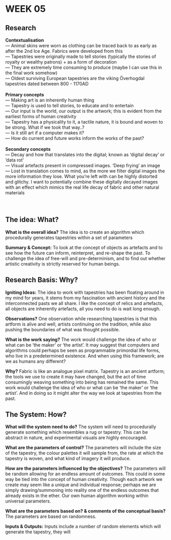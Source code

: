 # WEEK 05

## Research

**Contextualisation** <br/>
— Animal skins were worn as clothing can be traced back to as early as after the 2nd Ice Age. Fabrics were developed from this <br/>
— Tapestries were originally made to tell stories (typically the stories of royalty or wealthy patrons) + as a form of decoration <br/>
— They are extremely time consuming to produce (maybe I can use this in the final work somehow) <br/>
— Oldest surviving European tapestries are the viking Överhogdal tapestries dated between 800 - 1170AD <br/>
 <br/>
**Primary concepts** <br/>
— Making art is an inherently human thing <br/>
— Tapestry is used to tell stories, to educate and to entertain <br/>
— Our input is the world, our output is the artwork; this is evident from the earliest forms of human creativity <br/>
— Tapestry has a physicality to it, a tactile nature, it is bound and woven to be strong. What if we took that way..? <br/>
— Is it still art if a computer makes it? <br/>
— How do current and future works inform the works of the past?  <br/>
 <br/>
**Secondary concepts** <br/>
— Decay and how that translates into the digital; known as ‘digital decay’ or ‘data rot’ <br/>
— Visual artefacts present in compressed images. ‘Deep frying’ an image <br/>
— Lost in translation comes to mind, as the more we filter digital images the more information they lose. What you’re left with can be highly distorted and glitchy. I want to potentially combine these digitally decayed images with an effect which mimics the real life decay of fabric and other natural materials <br/>
 <br/>
  <br/>
## The idea: What?

**What is the overall idea?**
The idea is to create an algorithm which procedurally generates tapestries within a set of parameters <br/>

**Summary & Concept:**
To look at the concept of objects as artefacts and to see how the future can inform, reinterpret, and re-shape the past. To challenge the idea of free-will and pre-determinism, and to find out whether artistic creativity is strictly reserved for human beings. <br/>

## Research Basis: Why?

**Igniting Ideas:**
The idea to work with tapestries has been floating around in my mind for years, it stems from my fascination with ancient history and the interconnected pasts we all share. I like the concept of relics and artefacts, all objects are inherently artefacts, all you need to do is wait long enough.  <br/>

**Observations?**
One observation while researching tapestries is that this artform is alive and well, artists continuing on the tradition, while also pushing the boundaries of what was thought possible. <br/>

**What is the work saying?** 
The work would challenge the idea of who or what can be ‘the maker’ or ‘the artist’. It may suggest that computers and algorithms could perhaps be seen as programmable primordial life forms, who live in a predetermined existence. And when using this framework; are we as humans any different?  <br/>

**Why?**
Fabric is like an analogue pixel matrix. Tapestry is an ancient artform; the tools we use to create it may have changed, but the act of time consumingly weaving something into being has remained the same. This work would challenge the idea of who or what can be ‘the maker’ or ‘the artist’. And in doing so it might alter the way we look at tapestries from the past. <br/> 

## The System: How?

**What will the system need to do?** 
The system will need to procedurally generate something which resembles a rug or tapestry. This can be abstract in nature, and experimental visuals are highly encouraged.  <br/>

**What are the parameters of control?** 
The parameters will include the size of the tapestry, the colour palettes it will sample from, the rate at which the tapestry is woven, and what kind of imagery it will produce.  <br/>

**How are the parameters influenced by the objectives?** 
The parameters will be random allowing for an endless amount of outcomes. This could in some way be tied into the concept of human creativity. Though each artwork we create may seem like a unique and individual response; perhaps we are simply drawing/summoning into reality one of the endless outcomes that already exists in the ether. Our own human algorithm working within universal parameters.  <br/>

**What are the parameters based on? & comments of the conceptual basis?** The parameters are based on randomness.  <br/>

**Inputs & Outputs:** Inputs include a number of random elements which will generate the tapestry, they will  <br/>


 

